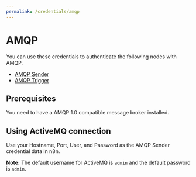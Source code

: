 ```yaml
---
permalink: /credentials/amqp
---
```


# AMQP

You can use these credentials to authenticate the following nodes with AMQP.
- [AMQP Sender](../../nodes-library/nodes/AMQPSender/README.md)
- [AMQP Trigger](../../nodes-library/trigger-nodes/AMQPTrigger/README.md)

## Prerequisites

You need to have a AMQP 1.0 compatible message broker installed.

## Using ActiveMQ connection

Use your Hostname, Port, User, and Password as the AMQP Sender credential data in n8n.

**Note:** The default username for ActiveMQ is `admin` and the default password is `admin`.
